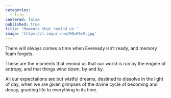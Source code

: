 ```yaml
---
categories:
  - life
centered: false
published: true
title: 'Moments that remind us '
image: 'https://i.imgur.com/HQvKSvS.jpg'
---
```

There will always comes a time
when Eveready isn’t ready,
and memory foam forgets.

These are the moments that remind us 
that our world is run
by the engine of entropy,
and that things wind down,
by and by.

All our expectations 
are but wistful dreams,
destined to dissolve
in the light of day,
when we are given glimpses 
of the divine cycle
of becoming and decay,
granting life to everything
in its time.

